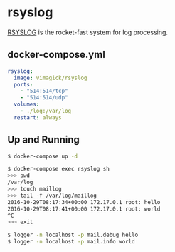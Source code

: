 rsyslog
=======

[RSYSLOG][1] is the rocket-fast system for log processing.

## docker-compose.yml

```yaml
rsyslog:
  image: vimagick/rsyslog
  ports:
    - "514:514/tcp"
    - "514:514/udp"
  volumes:
    - ./log:/var/log
  restart: always
```

## Up and Running

```bash
$ docker-compose up -d

$ docker-compose exec rsyslog sh
>>> pwd
/var/log
>>> touch maillog
>>> tail -f /var/log/maillog
2016-10-29T08:17:34+00:00 172.17.0.1 root: hello
2016-10-29T08:17:41+00:00 172.17.0.1 root: world
^C
>>> exit

$ logger -n localhost -p mail.debug hello
$ logger -n localhost -p mail.info world
```

[1]: http://www.rsyslog.com/
